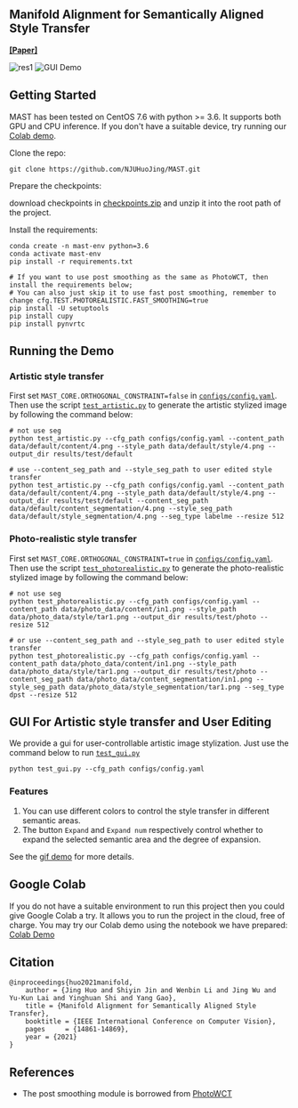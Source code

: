 ## Manifold Alignment for Semantically Aligned Style Transfer
**[[Paper]](https://arxiv.org/pdf/2005.10777.pdf)** 

![res1](doc/images/res1.png)
<span id="gui_demo">![GUI Demo](doc/images/GUI_demo.gif)</span>

## Getting Started
MAST has been tested on CentOS 7.6 with python >= 3.6. It supports both GPU and CPU inference. If you don't have a 
suitable device, try running our [Colab demo](https://colab.research.google.com/drive/1JVGtVCk9D7c7fZv_CTmu-8dNz_x0d7NO?usp=sharing).

Clone the repo:
```
git clone https://github.com/NJUHuoJing/MAST.git
```

Prepare the checkpoints:  

download checkpoints in [checkpoints.zip](https://drive.google.com/file/d/16R7monpAEN_hFuQPvaB6sYuBJMyaJiK7/view?usp=sharing) and unzip it into the root path of the project.

Install the requirements:
```
conda create -n mast-env python=3.6
conda activate mast-env
pip install -r requirements.txt

# If you want to use post smoothing as the same as PhotoWCT, then install the requirements below;
# You can also just skip it to use fast post smoothing, remember to change cfg.TEST.PHOTOREALISTIC.FAST_SMOOTHING=true
pip install -U setuptools
pip install cupy
pip install pynvrtc
```

## Running the Demo
### Artistic style transfer
First set `MAST_CORE.ORTHOGONAL_CONSTRAINT=false` in [`configs/config.yaml`](configs/config.yaml). 
Then use the script [`test_artistic.py`](test_artistic.py) to generate the artistic stylized image by following 
the command below:
```
# not use seg
python test_artistic.py --cfg_path configs/config.yaml --content_path data/default/content/4.png --style_path data/default/style/4.png --output_dir results/test/default

# use --content_seg_path and --style_seg_path to user edited style transfer
python test_artistic.py --cfg_path configs/config.yaml --content_path data/default/content/4.png --style_path data/default/style/4.png --output_dir results/test/default --content_seg_path data/default/content_segmentation/4.png --style_seg_path data/default/style_segmentation/4.png --seg_type labelme --resize 512
```

### Photo-realistic style transfer
First set `MAST_CORE.ORTHOGONAL_CONSTRAINT=true` in [`configs/config.yaml`](configs/config.yaml). 
Then use the script [`test_photorealistic.py`](test_photorealistic.py) to generate the photo-realistic stylized image 
by following the command below:
```
# not use seg
python test_photorealistic.py --cfg_path configs/config.yaml --content_path data/photo_data/content/in1.png --style_path data/photo_data/style/tar1.png --output_dir results/test/photo --resize 512

# or use --content_seg_path and --style_seg_path to user edited style transfer
python test_photorealistic.py --cfg_path configs/config.yaml --content_path data/photo_data/content/in1.png --style_path data/photo_data/style/tar1.png --output_dir results/test/photo --content_seg_path data/photo_data/content_segmentation/in1.png --style_seg_path data/photo_data/style_segmentation/tar1.png --seg_type dpst --resize 512
```

## GUI For Artistic style transfer and User Editing
We provide a gui for user-controllable artistic image stylization. Just use the command below to run [`test_gui.py`](test_gui.py)
```
python test_gui.py --cfg_path configs/config.yaml
```
### Features
1. You can use different colors to control the style transfer in different semantic areas.
2. The button `Expand` and `Expand num` respectively control whether to expand the selected semantic area and the 
   degree of expansion.

See the [gif demo](#gui_demo) for more details.

## Google Colab
If you do not have a suitable environment to run this project then you could give Google Colab a try. It allows you 
to run the project in the cloud, free of charge. You may try our Colab demo using the notebook we have 
prepared: [Colab Demo](https://colab.research.google.com/drive/1JVGtVCk9D7c7fZv_CTmu-8dNz_x0d7NO?usp=sharing)

## Citation
```
@inproceedings{huo2021manifold,
    author = {Jing Huo and Shiyin Jin and Wenbin Li and Jing Wu and Yu-Kun Lai and Yinghuan Shi and Yang Gao},
    title = {Manifold Alignment for Semantically Aligned Style Transfer},
    booktitle = {IEEE International Conference on Computer Vision},
    pages     = {14861-14869},
    year = {2021}
}
```
## References
- The post smoothing module is borrowed from [PhotoWCT](https://github.com/NVIDIA/FastPhotoStyle)
